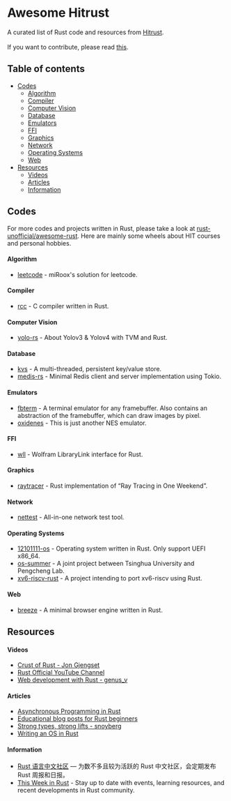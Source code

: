 # Awesome Hitrust

A curated list of Rust code and resources from [Hitrust](https://github.com/h1trust/about).  
<br>
If you want to contribute, please read [this](https://github.com/h1trust/awesome-hit-rust/blob/master/CONTRIBUTING.md).

## Table of contents

- [Codes](https://github.com/h1trust/awesome-hit-rust#codes)
  - [Algorithm](https://github.com/h1trust/awesome-hit-rust#algorithm)
  - [Compiler](https://github.com/h1trust/awesome-hit-rust#compiler)
  - [Computer Vision](https://github.com/h1trust/awesome-hit-rust#computer-vision)
  - [Database](https://github.com/h1trust/awesome-hit-rust#database)
  - [Emulators](https://github.com/h1trust/awesome-hit-rust#emulators)
  - [FFI](https://github.com/h1trust/awesome-hit-rust#ffi)
  - [Graphics](https://github.com/h1trust/awesome-hit-rust#graphics)
  - [Network](https://github.com/h1trust/awesome-hit-rust#network)
  - [Operating Systems](https://github.com/h1trust/awesome-hit-rust#operating-systems)
  - [Web](https://github.com/h1trust/awesome-hit-rust#web)
- [Resources](https://github.com/h1trust/awesome-hit-rust#resources)
  - [Videos](https://github.com/h1trust/awesome-hit-rust#videos)
  - [Articles](https://github.com/h1trust/awesome-hit-rust#articles)
  - [Information](https://github.com/h1trust/awesome-hit-rust#information)

## Codes

For more codes and projects written in Rust, please take a look at [rust-unofficial/awesome-rust](https://github.com/rust-unofficial/awesome-rust). Here are mainly some wheels about HIT courses and personal hobbies.

#### Algorithm

- [leetcode](https://github.com/miRoox/Leetcode) - miRoox's solution for leetcode.

#### Compiler

- [rcc](https://github.com/12101111/rcc) - C compiler written in Rust.

#### Computer Vision

- [yolo-rs](https://github.com/12101111/yolo-rs) - About
  Yolov3 & Yolov4 with TVM and Rust.

#### Database

- [kvs](https://github.com/raptazure/kvs) - A multi-threaded, persistent key/value store.
- [medis-rs](https://github.com/raptazure/medis-rs) - Minimal Redis client and server implementation using Tokio.

#### Emulators

- [fbterm](https://github.com/12101111/fbterm) - A terminal emulator for any framebuffer. Also contains an abstraction of the framebuffer, which can draw images by pixel.
- [oxidenes](https://github.com/12101111/oxidenes) - This is just another NES emulator.

#### FFI

- [wll](https://github.com/miRoox/wll-rs) - Wolfram LibraryLink interface for Rust.

#### Graphics

- [raytracer](https://github.com/raptazure/raytracer) - Rust implementation of “Ray Tracing in One Weekend”.

#### Network

- [nettest](https://github.com/12101111/nettest) - All-in-one network test tool.

#### Operating Systems

- [12101111-os](https://github.com/12101111/os) - Operating system written in Rust. Only support UEFI x86_64.
- [os-summer](https://github.com/Lincyaw/Rust_os_summer) - A joint project between Tsinghua University and Pengcheng Lab.
- [xv6-riscv-rust](https://github.com/Jaic1/xv6-riscv-rust) - A project intending to port xv6-riscv using Rust.

#### Web

- [breeze](https://github.com/raptazure/breeze) - A minimal browser engine written in Rust.

## Resources

#### Videos

- [Crust of Rust - Jon Gjengset](https://www.youtube.com/playlist?list=PLqbS7AVVErFiWDOAVrPt7aYmnuuOLYvOa)
- [Rust Official YouTube Channel](https://www.youtube.com/channel/UCaYhcUwRBNscFNUKTjgPFiA)
- [Web development with Rust - genus_v](https://www.youtube.com/playlist?list=PLECOtlti4Psr4hXVX5GuSvLKp0-RZjz93)

#### Articles

- [Asynchronous Programming in Rust](https://rust-lang.github.io/async-book/index.html)
- [Educational blog posts for Rust beginners](https://github.com/pretzelhammer/rust-blog)
- [Strong types, strong lifts - snoyberg](https://www.snoyman.com/)
- [Writing an OS in Rust](https://os.phil-opp.com/)

#### Information

- [Rust 语言中文社区](https://rustcc.cn/) — 为数不多且较为活跃的 Rust 中文社区，会定期发布 Rust 周报和日报。
- [This Week in Rust](https://this-week-in-rust.org/) - Stay up to date with events, learning resources, and recent developments in Rust community.
